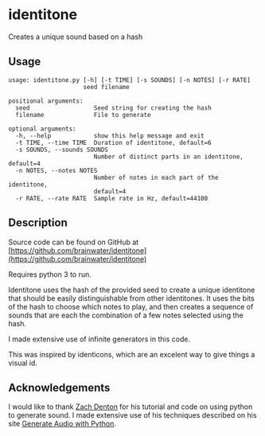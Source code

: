 identitone
==========

Creates a unique sound based on a hash

## Usage
```
usage: identitone.py [-h] [-t TIME] [-s SOUNDS] [-n NOTES] [-r RATE]
                     seed filename

positional arguments:
  seed                  Seed string for creating the hash
  filename              File to generate

optional arguments:
  -h, --help            show this help message and exit
  -t TIME, --time TIME  Duration of identitone, default=6
  -s SOUNDS, --sounds SOUNDS
                        Number of distinct parts in an identitone, default=4
  -n NOTES, --notes NOTES
                        Number of notes in each part of the identitone,
                        default=4
  -r RATE, --rate RATE  Sample rate in Hz, default=44100
```

## Description

Source code can be found on GitHub at [https://github.com/brainwater/identitone](https://github.com/brainwater/identitone)

Requires python 3 to run.

Identitone uses the hash of the provided seed to create a unique identitone that should be easily distinguishable from other identitones. It uses the bits of the hash to choose which notes to play, and then creates a sequence of sounds that are each the combination of a few notes selected using the hash.

I made extensive use of infinite generators in this code.

This was inspired by identicons, which are an excelent way to give things a visual id.

## Acknowledgements
I would like to thank [Zach Denton](https://github.com/zacharydenton) for his tutorial and code on using python to generate sound. I made extensive use of his techniques described on his site [Generate Audio with Python](http://zacharydenton.com/generate-audio-with-python/).
